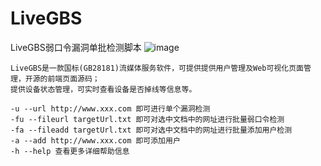 # LiveGBS
LiveGBS弱口令漏洞单批检测脚本
![image](https://github.com/user-attachments/assets/80e619f6-3c48-4388-8279-db601fddb366)

```
LiveGBS是一款国标(GB28181)流媒体服务软件，可提供提供用户管理及Web可视化页面管理，开源的前端页面源码；
提供设备状态管理，可实时查看设备是否掉线等信息等。

-u --url http://www.xxx.com 即可进行单个漏洞检测
-fu --fileurl targetUrl.txt 即可对选中文档中的网址进行批量弱口令检测
-fa --fileadd targetUrl.txt 即可对选中文档中的网址进行批量添加用户检测
-a --add http://www.xxx.com 即可添加用户
-h --help 查看更多详细帮助信息
```
